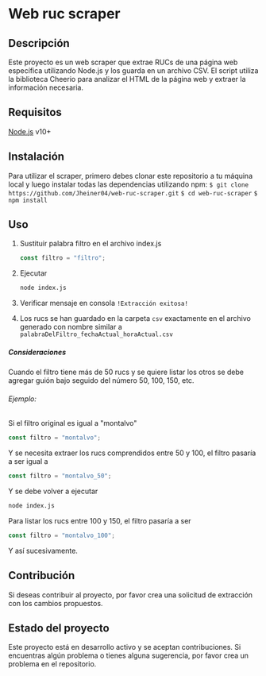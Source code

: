 # Web ruc scraper

## Descripción

Este proyecto es un web scraper que extrae RUCs de una página web específica utilizando Node.js y los guarda en un archivo CSV. El script utiliza la biblioteca Cheerio para analizar el HTML de la página web y extraer la información necesaria.

## Requisitos

[Node.js](https://nodejs.org/) v10+

## Instalación

Para utilizar el scraper, primero debes clonar este repositorio a tu máquina local y luego instalar todas las dependencias utilizando npm:
`$ git clone https://github.com/Jheiner04/web-ruc-scraper.git`
`$ cd web-ruc-scraper`
`$ npm install`

## Uso

1. Sustituir palabra filtro en el archivo index.js

   ```javascript
   const filtro = "filtro";
   ```

2. Ejecutar

   ```sh
   node index.js
   ```

3. Verificar mensaje en consola `!Extracción exitosa!`
4. Los rucs se han guardado en la carpeta `csv` exactamente en el archivo generado con nombre similar a `palabraDelFiltro_fechaActual_horaActual.csv`

##### Consideraciones

Cuando el filtro tiene más de 50 rucs y se quiere listar los otros se debe agregar guión bajo seguido del número 50, 100, 150, etc.

###### Ejemplo:

Si el filtro original es igual a "montalvo"

```javascript
const filtro = "montalvo";
```

Y se necesita extraer los rucs comprendidos entre 50 y 100, el filtro pasaría a ser igual a

```javascript
const filtro = "montalvo_50";
```

Y se debe volver a ejecutar

```sh
node index.js
```

Para listar los rucs entre 100 y 150, el filtro pasaría a ser

```javascript
const filtro = "montalvo_100";
```

Y así sucesivamente.

## Contribución

Si deseas contribuir al proyecto, por favor crea una solicitud de extracción con los cambios propuestos.

## Estado del proyecto

Este proyecto está en desarrollo activo y se aceptan contribuciones. Si encuentras algún problema o tienes alguna sugerencia, por favor crea un problema en el repositorio.
